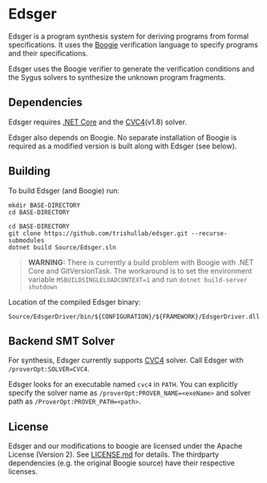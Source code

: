 # Edsger

Edsger is a program synthesis system for deriving programs from formal specifications. 
It uses the [Boogie](https://github.com/boogie-org/boogie) verification language to specify programs and their specifications.  

Edsger uses the Boogie verifier to generate the verification conditions and 
the Sygus solvers to synthesize the unknown program fragments.  


## Dependencies
Edsger requires [.NET Core](https://dotnet.microsoft.com/) and the [CVC4](https://cvc4.github.io/)(v1.8) solver.

Edsger also depends on Boogie. No separate installation of Boogie is required 
as a modified version is built along with Edsger (see below).

## Building

To build Edsger (and Boogie) run:

```
mkdir BASE-DIRECTORY
cd BASE-DIRECTORY
```

```
cd BASE-DIRECTORY
git clone https://github.com/trishullab/edsger.git --recurse-submodules
dotnet build Source/Edsger.sln
```

> **WARNING:** There is currently a build problem with Boogie with .NET Core and GitVersionTask.
The workaround is to set the environment variable `MSBUILDSINGLELOADCONTEXT=1` and run `dotnet build-server shutdown`


Location of the compiled Edsger binary:

`Source/EdsgerDriver/bin/${CONFIGURATION}/${FRAMEWORK}/EdsgerDriver.dll`

## Backend SMT Solver

For synthesis, Edsger currently supports [CVC4](https://cvc4.github.io/) solver. Call Edsger with `/proverOpt:SOLVER=CVC4`.

Edsger looks for an executable named `cvc4` in `PATH`. You can explicitly specify the
solver name as `/proverOpt:PROVER_NAME=<exeName>` and solver path as `/ProverOpt:PROVER_PATH=<path>`.


## License

Edsger and our modifications to boogie are licensed under the Apache License (Version 2). See [LICENSE.md](LICENSE.md) for details.
The thirdparty dependencies (e.g. the original Boogie source) have their respective licenses.

